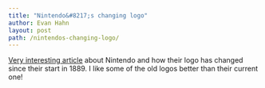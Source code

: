 ```yaml
---
title: "Nintendo&#8217;s changing logo"
author: Evan Hahn
layout: post
path: /nintendos-changing-logo/
---
```


[Very interesting article][1] about Nintendo and how their logo has changed since their start in 1889. I like some of the old logos better than their current one!

[1]: http://blog.beforemario.com/2012/03/nintendos-logo-through-years.html
